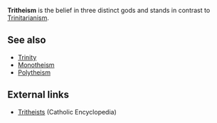 **Tritheism** is the belief in three distinct gods and stands in
contrast to [Trinitarianism](Trinitarianism "Trinitarianism").


## See also

-   [Trinity](Trinity "Trinity")
-   [Monotheism](Monotheism "Monotheism")
-   [Polytheism](Polytheism "Polytheism")

## External links

-   [Tritheists](http://www.newadvent.org/cathen/15061b.htm)
    (Catholic Encyclopedia)



